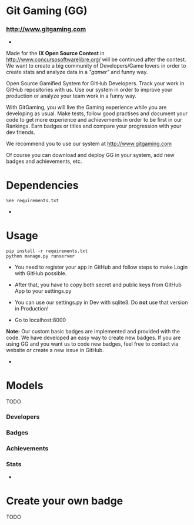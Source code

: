 Git Gaming (GG)
=========
### http://www.gitgaming.com

-
Made for the **IX Open Source Contest** in http://www.concursosoftwarelibre.org/ will be continued after the contest. We want to create a big community of Developers/Game lovers in order to create stats and analyze data in a *"gamer"* and funny way.

Open Source Gamified System for GitHub Developers. Track your work in GitHub repositories with us. Use our system in order to improve your production or analyze your team work in a funny way.

With GitGaming, you will live the Gaming experience while you are developing as usual. Make tests, follow good practises and document your code to get more experience and achievements in order to be first in our Rankings. Earn badges or titles and compare your progression with your dev friends.

We recommend you to use our system at http://www.gitgaming.com

Of course you can download and deploy GG in your system, add new badges and achievements, etc.

# Dependencies
    See requirements.txt
-
# Usage

    pip install -r requirements.txt
    python manage.py runserver

* You need to register your app in GitHub and follow steps to make Login with GitHub possible.

* After that, you have to copy both secret and public keys from GitHub App to your settings.py

* You can use our settings.py in Dev with sqlite3. Do **not** use that version in Production!

* Go to localhost:8000

**Note:** Our custom basic badges are implemented and provided with the code. We have developed an easy way to create new badges. If you are using GG and you want us to code new badges, feel free to contact via website or create a new issue in GitHub.


-
# Models
TODO
### Developers
### Badges
### Achievements
### Stats

-
# Create your own badge
TODO


